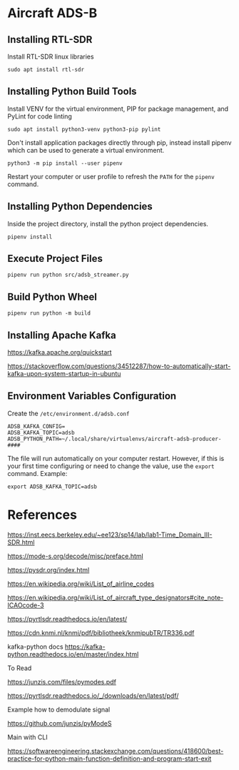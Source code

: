 # Aircraft ADS-B

## Installing RTL-SDR

Install RTL-SDR linux libraries

```
sudo apt install rtl-sdr
```

## Installing Python Build Tools

Install VENV for the virtual environment, PIP for package management, and PyLint for code linting

```
sudo apt install python3-venv python3-pip pylint
```

Don't install application packages directly through pip, instead install pipenv which can be used to generate a virtual environment.

```
python3 -m pip install --user pipenv
```

Restart your computer or user profile to refresh the `PATH` for the `pipenv` command.

## Installing Python Dependencies

Inside the project directory, install the python project dependencies.

```
pipenv install
```

## Execute Project Files

```
pipenv run python src/adsb_streamer.py
```

## Build Python Wheel

```
pipenv run python -m build
```

## Installing Apache Kafka

https://kafka.apache.org/quickstart

https://stackoverflow.com/questions/34512287/how-to-automatically-start-kafka-upon-system-startup-in-ubuntu


## Environment Variables Configuration

Create the `/etc/environment.d/adsb.conf`

```
ADSB_KAFKA_CONFIG=
ADSB_KAFKA_TOPIC=adsb
ADSB_PYTHON_PATH=~/.local/share/virtualenvs/aircraft-adsb-producer-####
```

The file will run automatically on your computer restart. However, if this is your first time configuring or need to change the value, use the `export` command. Example:

```
export ADSB_KAFKA_TOPIC=adsb
```

# References

https://inst.eecs.berkeley.edu/~ee123/sp14/lab/lab1-Time_Domain_III-SDR.html

https://mode-s.org/decode/misc/preface.html

https://pysdr.org/index.html

https://en.wikipedia.org/wiki/List_of_airline_codes

https://en.wikipedia.org/wiki/List_of_aircraft_type_designators#cite_note-ICAOcode-3

https://pyrtlsdr.readthedocs.io/en/latest/

https://cdn.knmi.nl/knmi/pdf/bibliotheek/knmipubTR/TR336.pdf

kafka-python docs
https://kafka-python.readthedocs.io/en/master/index.html


To Read

https://junzis.com/files/pymodes.pdf

https://pyrtlsdr.readthedocs.io/_/downloads/en/latest/pdf/


Example how to demodulate signal

https://github.com/junzis/pyModeS


Main with CLI

https://softwareengineering.stackexchange.com/questions/418600/best-practice-for-python-main-function-definition-and-program-start-exit

